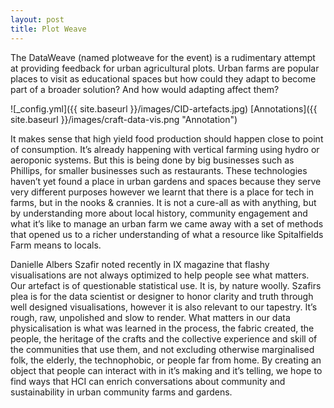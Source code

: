 ```yaml
---
layout: post
title: Plot Weave
---
```


The DataWeave (named plotweave for the event) is a rudimentary attempt at providing feedback for urban agricultural plots. Urban farms are popular places to visit as educational spaces but how could they adapt to become part of a broader solution? And how would adapting affect them?

 ![_config.yml]({{ site.baseurl }}/images/CID-artefacts.jpg) 
 [Annotations]({{ site.baseurl }}/images/craft-data-vis.png "Annotation")

It makes sense that high yield food production should happen close to point of consumption. It’s already happening with vertical farming using hydro or aeroponic systems. But this is being done by big businesses such as Phillips, for smaller businesses such as restaurants. These technologies haven’t yet found a place in urban gardens and spaces because they serve very different purposes however we learnt that there is a place for tech in farms, but in the nooks & crannies. It is not a cure-all as with anything, but by understanding more about local history, community engagement and what it’s like to manage an urban farm we came away with a set of methods that opened us to a richer understanding of what a resource like Spitalfields Farm means to locals. 

Danielle Albers Szafir noted recently in IX magazine that flashy visualisations are not always optimized to help people see what matters. Our artefact is of questionable statistical use. It is, by nature woolly. Szafirs plea is for the data scientist or designer to honor clarity and truth through well designed visualisations, however it is also relevant to our tapestry. It’s rough, raw, unpolished and slow to render. What matters in our data physicalisation is what was learned in the process, the fabric created, the people, the heritage of the crafts and the collective experience and skill of the communities that use them, and not excluding otherwise marginalised folk, the elderly, the technophobic, or people far from home. By creating an object that people can interact with in it’s making and it’s telling, we hope to find ways that HCI can enrich conversations about community and sustainability in urban community farms and gardens.  

